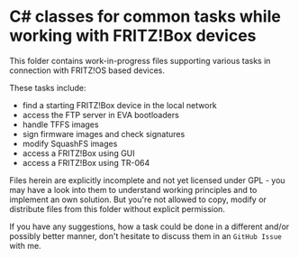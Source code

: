 # C# classes for common tasks while working with FRITZ!Box devices

This folder contains work-in-progress files supporting various tasks in connection with FRITZ!OS based devices.

These tasks include:

- find a starting FRITZ!Box device in the local network
- access the FTP server in EVA bootloaders
- handle TFFS images
- sign firmware images and check signatures
- modify SquashFS images
- access a FRITZ!Box using GUI
- access a FRITZ!Box using TR-064

Files herein are explicitly incomplete and not yet licensed under GPL - you may have a look into them to understand working principles and to implement an own solution. But you're not allowed to copy, modify or distribute files from this folder without explicit permission.

If you have any suggestions, how a task could be done in a different and/or possibly better manner, don't hesitate to discuss them in an `GitHub Issue` with me.
